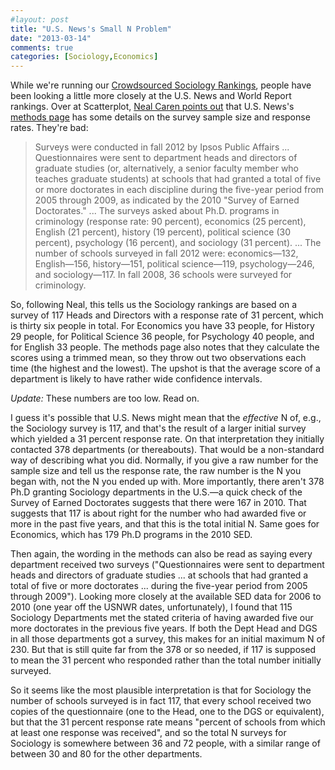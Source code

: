 ```yaml
---
#layout: post
title: "U.S. News's Small N Problem"
date: "2013-03-14"
comments: true
categories: [Sociology,Economics]
---
```


While we're running our [Crowdsourced Sociology Rankings](http://orgtheory.wordpress.com/2013/03/13/crowdsourcing-sociology-department-rankings-2013-edition/), people have been looking a little more closely at the U.S. News and World Report rankings. Over at Scatterplot, [Neal Caren points out](http://scatter.wordpress.com/2013/03/12/the-actual-201314-us-news-rankings/#comment-14386) that U.S. News's [methods page](http://www.usnews.com/education/best-graduate-schools/articles/2013/03/11/methodology-best-social-sciences-and-humanities-schools-rankings) has some details on the survey sample size and response rates. They're bad:

> Surveys were conducted in fall 2012 by Ipsos Public Affairs ... Questionnaires were sent to department heads and directors of graduate studies (or, alternatively, a senior faculty member who teaches graduate students) at schools that had granted a total of five or more doctorates in each discipline during the five-year period from 2005 through 2009, as indicated by the 2010 "Survey of Earned Doctorates." ... The surveys asked about Ph.D. programs in criminology (response rate: 90 percent), economics (25 percent), English (21 percent), history (19 percent), political science (30 percent), psychology (16 percent), and sociology (31 percent). ... The number of schools surveyed in fall 2012 were: economics—132, English—156, history—151, political science—119, psychology—246, and sociology—117. In fall 2008, 36 schools were surveyed for criminology.

So, following Neal, this tells us the Sociology rankings are based on a survey of 117 Heads and Directors with a response rate of 31 percent, which is thirty six people in total. For Economics you have 33 people, for History 29 people, for Political Science 36 people, for Psychology 40 people, and for English 33 people. The methods page also notes that they calculate the scores using a trimmed mean, so they throw out two observations each time (the highest and the lowest). The upshot is that the average score of a department is likely to have rather wide confidence intervals.

*Update:* These numbers are too low. Read on.

I guess it's possible that U.S. News might mean that the <em>effective</em> N of, e.g., the Sociology survey is 117, and that's the result of a larger initial survey which yielded a 31 percent response rate. On that interpretation they initially contacted 378 departments (or thereabouts). That would be a non-standard way of describing what you did. Normally, if you give a raw number for the sample size and tell us the response rate, the raw number is the N you began with, not the N you ended up with. More importantly, there aren't 378 Ph.D granting Sociology departments in the U.S.—a quick check of the Survey of Earned Doctorates suggests that there were 167 in 2010. That suggests that 117 is about right for the number who had awarded five or more in the past five years, and that this is the total initial N. Same goes for Economics, which has 179 Ph.D programs in the 2010 SED. 

Then again, the wording in the methods can also be read as saying every department received two surveys ("Questionnaires were sent to department heads and directors of graduate studies ... at schools that had granted a total of five or more doctorates ... during the five-year period from 2005 through 2009"). Looking more closely at the available SED data for 2006 to 2010 (one year off the USNWR dates, unfortunately), I found that 115 Sociology Departments met the stated criteria of having awarded five our more doctorates in the previous five years. If both the Dept Head and DGS in all those departments got a survey, this makes for an initial maximum N of 230. But that is still quite far from the 378 or so needed, if 117 is supposed to mean the 31 percent who responded rather than the total number initially surveyed.

So it seems like the most plausible interpretation is that for Sociology the number of schools surveyed is in fact 117, that every school received two copies of the questionnaire (one to the Head, one to the DGS or equivalent), but that the 31 percent response rate means "percent of schools from which at least one response was received", and so the total N surveys for Sociology is somewhere between 36 and 72 people, with a similar range of between 30 and 80 for the other departments. 

